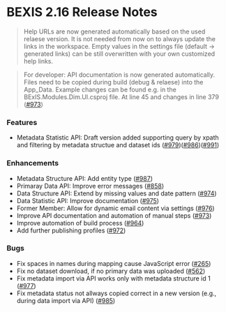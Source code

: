 # BEXIS 2.16 Release Notes
>Help URLs are now generated automatically based on the used relaese version. It is not needed from now on to always update the links in the workspace. Empty values in the settings file (default -> generated links) can be still overwritten with your own customized help links.

>For developer: API documentation is now generated automatically. Files need to be copied during build (debug & relaese) into the App_Data. Example changes can be found e.g. in the BExIS.Modules.Dim.UI.csproj file. At line 45 and changes in line 379 ([#973](https://github.com/BEXIS2/Core/issues/973))

### Features
- Metadata Statistic API: Draft version added supporting query by xpath and filtering by metadata structue and dataset ids ([#979](https://github.com/BEXIS2/Core/issues/979))([#986](https://github.com/BEXIS2/Core/issues/986))([#991](https://github.com/BEXIS2/Core/issues/991))
  
### Enhancements
- Metadata Structure API: Add entity type ([#987](https://github.com/BEXIS2/Core/issues/971))
- Primaray Data API: Improve error messages ([#858](https://github.com/BEXIS2/Core/issues/858))
- Data Structure API: Extend by missing values and date pattern ([#974](https://github.com/BEXIS2/Core/issues/974))
- Data Statistic API: Improve documentation ([#975](https://github.com/BEXIS2/Core/issues/975))
- Former Member: Allow for dynamic email content via settings ([#976](https://github.com/BEXIS2/Core/issues/976))
- Improve API documentation and automation of manual steps ([#973](https://github.com/BEXIS2/Core/issues/973))
- Improve automation of build process ([#964](https://github.com/BEXIS2/Core/issues/964))
- Add further publishing profiles ([#972](https://github.com/BEXIS2/Core/issues/972))


### Bugs
- Fix spaces in names during mapping cause JavaScript error ([#265](https://github.com/BEXIS2/Core/issues/265))
- Fix no dataset download, if no primary data was uploaded ([#562](https://github.com/BEXIS2/Core/issues/562))
- Fix metadata import via API works only with metadata structure id 1 ([#977](https://github.com/BEXIS2/Core/issues/977))
- Fix metadata status not allways copied correct in a new version (e.g., during data import via API) ([#985](https://github.com/BEXIS2/Core/issues/985))
